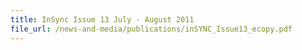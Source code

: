 ```yaml
---
title: InSync Issue 13 July - August 2011
file_url: /news-and-media/publications/inSYNC_Issue13_ecopy.pdf
---
```

